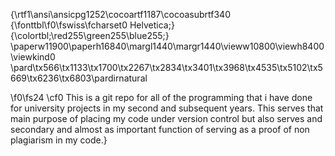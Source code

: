 {\rtf1\ansi\ansicpg1252\cocoartf1187\cocoasubrtf340
{\fonttbl\f0\fswiss\fcharset0 Helvetica;}
{\colortbl;\red255\green255\blue255;}
\paperw11900\paperh16840\margl1440\margr1440\vieww10800\viewh8400\viewkind0
\pard\tx566\tx1133\tx1700\tx2267\tx2834\tx3401\tx3968\tx4535\tx5102\tx5669\tx6236\tx6803\pardirnatural

\f0\fs24 \cf0 This is a git repo for all of the programming that i have done for university projects in my second and subsequent years. This serves that main purpose of placing my code under version control but also serves and secondary and almost as important function of serving as a proof of non plagiarism in my code.}